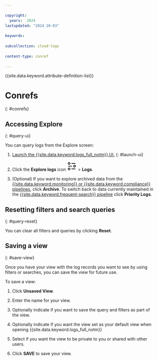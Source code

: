 ```yaml
---

copyright:
  years:  2024
lastupdated: "2024-10-03"

keywords:

subcollection: cloud-logs

content-type: conref

---
```


{{site.data.keyword.attribute-definition-list}}


# Conrefs
{: #conrefs}



## Accessing Explore
{: #query-ui}

You can query logs from the Explore screen:

1. [Launch the {{site.data.keyword.logs_full_notm}} UI.](/docs/cloud-logs?topic=cloud-logs-instance-launch#instance-launch-cloud-ui)
{: #launch-ui}

2. Click the **Explore logs** icon ![Explore logs icon](/icons/explore.svg "Explore logs") > **Logs**.

3. (Optional) If you want to explore archived data from the [{{site.data.keyword.monitoring}} or {{site.data.keyword.compliance}} pipelines](/docs/cloud-logs?topic=cloud-logs-tco-optimizer), click **Archive**. To switch back to data currently maintained in the [{{site.data.keyword.frequent-search}} pipeline](/docs/cloud-logs?topic=cloud-logs-tco-optimizer) click **Priority Logs**.



## Resetting filters and search queries
{: #query-reset}

You can clear all filters and queries by clicking **Reset**.



## Saving a view
{: #save-view}

Once you have your view with the log records you want to see by using filters or searches, you can save the view for future use.

To save a view:

1. Click **Unsaved View**.

2. Enter the name for your view.

3. Optionally indicate if you want to save the query and filters as part of the view.

4. Optionally indicate if you want the view set as your default view when opening {{site.data.keyword.logs_full_notm}}

5. Select if you want the view to be private to you or shared with other users.

6. Click **SAVE** to save your view.
